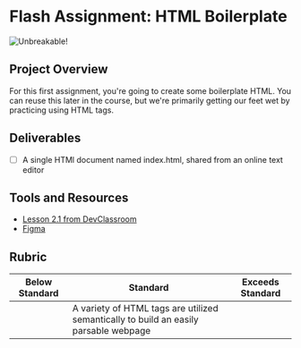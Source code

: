 # Flash Assignment: HTML Boilerplate

![Unbreakable!](https://media.giphy.com/media/s6KzZwDzM6v5u/giphy.gif)

## Project Overview

For this first assignment, you're going to create some boilerplate HTML. You can reuse this later in the course, but we're primarily getting our feet wet by practicing using HTML tags.

## Deliverables 

 - [ ] A single HTMl document named index.html, shared from an online text editor <br />
 
## Tools and Resources
- [Lesson 2.1 from DevClassroom](https://www.devclassroom.dev/lessons/html-basics)
- [Figma](https://figma.com)

## Rubric
| Below Standard  | Standard                                                                                     | Exceeds Standard |
| -------------   | -------------                                                                                | -------------    |
|                 | A variety of HTML tags are utilized semantically to build an easily parsable webpage         |
